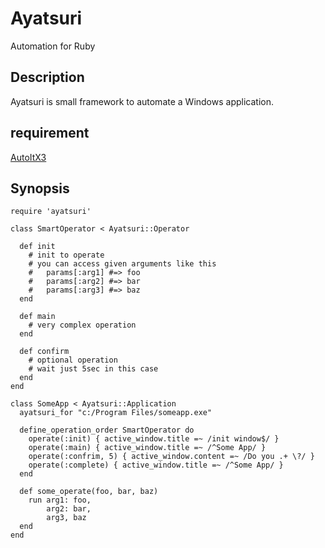 # Ayatsuri

Automation for Ruby

## Description

Ayatsuri is small framework to automate a Windows application.

## requirement

[AutoItX3](http://www.autoitscript.com/site/autoit/)

## Synopsis
    require 'ayatsuri'
    
    class SmartOperator < Ayatsuri::Operator
      
      def init
        # init to operate
        # you can access given arguments like this
        #   params[:arg1] #=> foo
        #   params[:arg2] #=> bar
        #   params[:arg3] #=> baz
      end

      def main
        # very complex operation
      end

      def confirm
        # optional operation
        # wait just 5sec in this case
      end
    end

    class SomeApp < Ayatsuri::Application
      ayatsuri_for "c:/Program Files/someapp.exe"
      
      define_operation_order SmartOperator do
        operate(:init) { active_window.title =~ /init window$/ }
        operate(:main) { active_window.title =~ /^Some App/ }
        operate(:confrim, 5) { active_window.content =~ /Do you .+ \?/ }
        operate(:complete) { active_window.title =~ /^Some App/ }
      end

      def some_operate(foo, bar, baz)
        run arg1: foo,
            arg2: bar,
            arg3, baz
      end
    end
